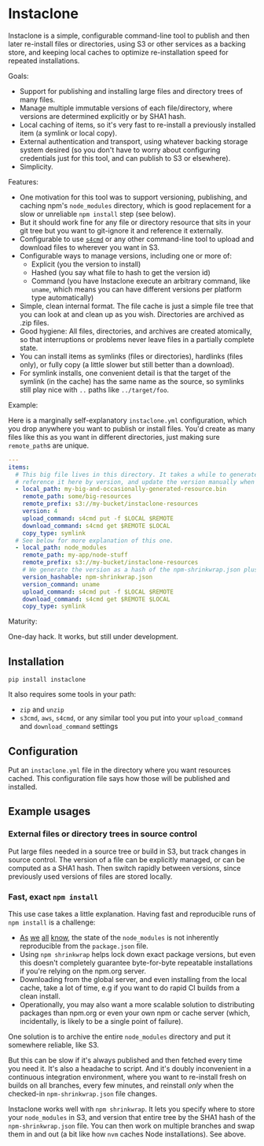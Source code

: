 # Instaclone

Instaclone is a simple, configurable command-line tool to publish and then later re-install
files or directories, using S3 or other services as a backing store, and keeping local caches
to optimize re-installation speed for repeated installations.

Goals:

- Support for publishing and installing large files and directory trees of many files.
- Manage multiple immutable versions of each file/directory, where versions are
  determined explicitly or by SHA1 hash.
- Local caching of items, so it's very fast to re-install a previously installed item
  (a symlink or local copy).
- External authentication and transport, using whatever backing storage system desired
  (so you don't have to worry about configuring credentials just for this tool, and can
  publish to S3 or elsewhere).
- Simplicity.

Features:

- One motivation for this tool was to support versioning, publishing, and caching npm's
  `node_modules` directory, which is good replacement for a slow or unreliable `npm install`
  step (see below).
- But it should work fine for any file or directory resource that sits in your git tree
  but you want to git-ignore it and reference it externally.
- Configurable to use [`s4cmd`](https://github.com/bloomreach/s4cmd) or any other
  command-line tool to upload and download files to wherever you want in S3.
- Configurable ways to manage versions, including one or more of:
  - Explicit (you the version to install)
  - Hashed (you say what file to hash to get the version id)
  - Command (you have Instaclone execute an arbitrary command, like `uname`, which means
    you can have different versions per platform type automatically)
- Simple, clean internal format. The file cache is just a simple file tree that you
  can look at and clean up as you wish. Directories are archived as .zip files.
- Good hygiene: All files, directories, and archives are created atomically, so that
  interruptions or problems never leave files in a partially complete state.
- You can install items as symlinks (files or directories), hardlinks (files only), or
  fully copy (a little slower but still better than a download).
- For symlink installs, one convenient detail is that the target of the symlink (in the cache)
  has the same name as the source, so symlinks still play nice with `..` paths like
  `../target/foo`.

Example:

Here is a marginally self-explanatory `instaclone.yml` configuration, which you drop
anywhere you want to publish or install files. You'd create as many files like this as
you want in different directories, just making sure `remote_path`s are unique.

```yml
---
items:
  # This big file lives in this directory. It takes a while to generate, so we're going to
  # reference it here by version, and update the version manually when we regenerate.
  - local_path: my-big-and-occasionally-generated-resource.bin
    remote_path: some/big-resources
    remote_prefix: s3://my-bucket/instaclone-resources
    version: 4
    upload_command: s4cmd put -f $LOCAL $REMOTE
    download_command: s4cmd get $REMOTE $LOCAL
    copy_type: symlink
  # See below for more explanation of this one.
  - local_path: node_modules
    remote_path: my-app/node-stuff
    remote_prefix: s3://my-bucket/instaclone-resources
    # We generate the version as a hash of the npm-shrinkwrap.json plus the architecture we're on.
    version_hashable: npm-shrinkwrap.json
    version_command: uname
    upload_command: s4cmd put -f $LOCAL $REMOTE
    download_command: s4cmd get $REMOTE $LOCAL
    copy_type: symlink
```

Maturity:

One-day hack. It works, but still under development.


## Installation

```
pip install instaclone
```

It also requires some tools in your path:

- `zip` and `unzip`
- `s3cmd`, `aws`, `s4cmd`, or any similar tool you put into your `upload_command` and
  `download_command` settings


## Configuration

Put an `instaclone.yml` file in the directory where you want resources cached.
This configuration file says how those will be published and installed.


## Example usages

### External files or directory trees in source control

Put large files needed in a source tree or build in S3, but track changes in source control.
The version of a file can be explicitly managed, or can be computed as a SHA1 hash.
Then switch rapidly between versions, since previously used versions of files are stored locally.

### Fast, exact `npm install`

This use case takes a little explanation. Having fast and reproducible runs of `npm install` is a challenge:

- [As](https://docs.npmjs.com/cli/shrinkwrap)
  [we](http://blog.nodejs.org/2012/02/27/managing-node-js-dependencies-with-shrinkwrap/)
  [all](http://javascript.tutorialhorizon.com/2015/03/21/what-is-npm-shrinkwrap-and-when-is-it-needed/)
  [know](http://tilomitra.com/why-you-should-use-npm-shrinkwrap/),
  the state of the `node_modules` is not inherently reproducible from the `package.json` file.
- Using `npm shrinkwrap` helps lock down exact package versions, but even this doesn't completely
  guarantee byte-for-byte repeatable installations if you're relying on the npm.org server.
- Downloading from the global server, and even installing from the local cache, take a lot of
  time, e.g if you want to do rapid CI builds from a clean install.
- Operationally, you may also want a more scalable solution to distributing packages than npm.org
  or even your own npm or cache server (which, incidentally, is likely to be a single point of failure).

One solution is to archive the entire `node_modules` directory and put it somewhere reliable,
like S3.

But this can be slow if it's always published and then fetched every time you need it. It's also
a headache to script. And it's doubly inconvenient in a continuous integration environment, where
you want to re-install fresh on builds on all branches, every few minutes, and reinstall *only*
when the checked-in `npm-shrinkwrap.json` file changes.

Instaclone works well with `npm shrinkwrap`. It lets you specify where to store your `node_modules`
in S3, and version that entire tree by the SHA1 hash of the `npm-shrinkwrap.json` file. You can
then work on multiple branches and swap them in and out (a bit like how `nvm` caches Node
installations). See above.

